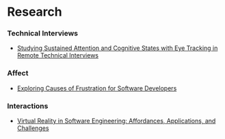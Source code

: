 # Research

### Technical Interviews

* [Studying Sustained Attention and Cognitive States with Eye Tracking in Remote Technical Interviews](https://github.com/alt-code/Research/raw/master/pubs/EMIPWS15.pdf)

### Affect

* [Exploring Causes of Frustration for Software Developers](https://github.com/alt-code/Research/raw/master/pubs/chase2015.pdf)


### Interactions

* [Virtual Reality in Software Engineering: Affordances, Applications, and Challenges](https://github.com/alt-code/Research/raw/master/pubs/VirtualReality_SoftwareEngineering_NIER_2015.pdf)
